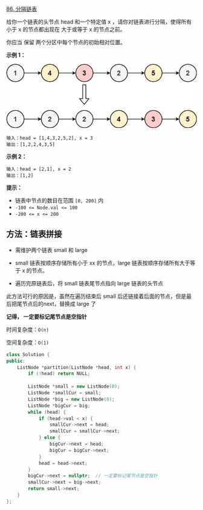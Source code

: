 [86. 分隔链表](https://leetcode-cn.com/problems/partition-list/)

给你一个链表的头节点 head 和一个特定值 x ，请你对链表进行分隔，使得所有 小于 x 的节点都出现在 大于或等于 x 的节点之前。

你应当 保留 两个分区中每个节点的初始相对位置。

**示例 1：**

![img](../../img/partition.jpg)

```
输入：head = [1,4,3,2,5,2], x = 3
输出：[1,2,2,4,3,5]
```

**示例 2：**

```
输入：head = [2,1], x = 2
输出：[1,2]
```

**提示：**

- 链表中节点的数目在范围 `[0, 200]` 内
- `-100 <= Node.val <= 100`
- `-200 <= x <= 200`

## 方法：链表拼接

- 需维护两个链表 small 和 large

- small 链表按顺序存储所有小于 xx 的节点，large 链表按顺序存储所有大于等于 x 的节点。

- 遍历完原链表后，将 small 链表尾节点指向 large 链表的头节点

此方法可行的原因是，虽然在遍历结束后 small 后还链接着后面的节点，但是最后把尾节点后的next，替换成 large 了

**记得， 一定要标记尾节点是空指针**

时间复杂度：`O(n)`

空间复杂度：`O(1)`

```cpp
class Solution {
public:
    ListNode *partition(ListNode *head, int x) {
        if (!head) return NULL;

        ListNode *small = new ListNode(0);
        ListNode *smallCur = small;
        ListNode *big = new ListNode(0);
        ListNode *bigCur = big;
        while (head) {
            if (head->val < x) {
                smallCur->next = head;
                smallCur = smallCur->next;
            } else {
                bigCur->next = head;
                bigCur = bigCur->next;
            }
            head = head->next;
        }
        bigCur->next = nullptr;  // 一定要标记尾节点是空指针
        smallCur->next = big->next;
        return small->next;
    }
};
```

